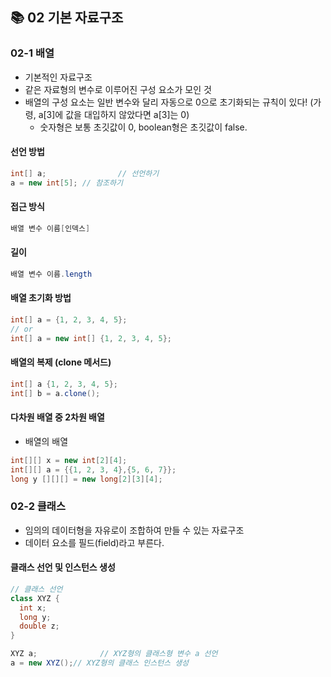## 📚 02 기본 자료구조

### 02-1 배열

- 기본적인 자료구조
- 같은 자료형의 변수로 이루어진 구성 요소가 모인 것
- 배열의 구성 요소는 일반 변수와 달리 자동으로 0으로 초기화되는 규칙이 있다! (가령, a[3]에 값을 대입하지 않았다면 a[3]는 0)
  - 숫자형은 보통 초깃값이 0, boolean형은 초깃값이 false.

#### 선언 방법

```java
int[] a;				// 선언하기
a = new int[5];	// 참조하기
```

#### 접근 방식

```java
배열 변수 이름[인덱스]
```

#### 길이

```java
배열 변수 이름.length
```

#### 배열 초기화 방법

```java
int[] a = {1, 2, 3, 4, 5};
// or
int[] a = new int[] {1, 2, 3, 4, 5};
```

#### 배열의 복제 (clone 메서드)

```java
int[] a {1, 2, 3, 4, 5};
int[] b = a.clone();
```



#### 다차원 배열 중 2차원 배열

- 배열의 배열

```java
int[][] x = new int[2][4];
int[][] a = {{1, 2, 3, 4},{5, 6, 7}};
long y [][][] = new long[2][3][4];
```



### 02-2 클래스

- 임의의 데이터형을 자유로이 조합하여 만들 수 있는 자료구조
- 데이터 요소를 필드(field)라고 부른다.

#### 클래스 선언 및 인스턴스 생성

```java
// 클래스 선언
class XYZ {
  int x;
  long y;
  double z;
}

XYZ a;				// XYZ형의 클래스형 변수 a 선언
a = new XYZ();// XYZ형의 클래스 인스턴스 생성
```
